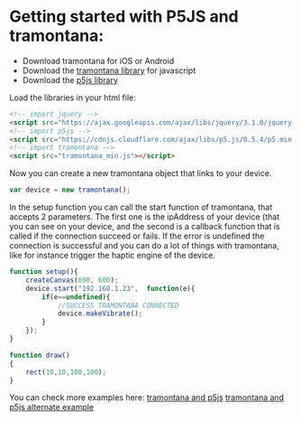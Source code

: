 # Getting started with P5JS and tramontana:

* Download tramontana for iOS or Android
* Download the [tramontana library](https://pierdr.github.io/Tramontana-for-Javascript/lib/tramontana_min.js) for javascript
* Download the [p5js library](https://cdnjs.cloudflare.com/ajax/libs/p5.js/0.5.4/p5.min.js)

Load the libraries in your html file:

```html
<!-- import jquery -->
<script src="https://ajax.googleapis.com/ajax/libs/jquery/3.1.0/jquery.min.js"></script>
<!-- import p5js -->
<script src="https://cdnjs.cloudflare.com/ajax/libs/p5.js/0.5.4/p5.min.js"></script>
<!-- import tramontana -->
<script src="tramontana_min.js"></script>
```	

Now you can create a new tramontana object that links to your device.

```javascript
var device = new tramontana();  
```	
In the setup function you can call the start function of tramontana, that accepts 2 parameters. The first one is the ipAddress of your device (that you can see on your device, and the second is a callback function that is called if the connection succeed or fails. If the error is undefined the connection is successful and you can do a lot of things with tramontana, like for instance trigger the haptic engine of the device.

```javascript
function setup(){ 				
	createCanvas(600, 600); 				
	device.start("192.168.1.23",  function(e){
		if(e==undefined){
			//SUCCESS TRAMONTANA CONNECTED
			device.makeVibrate();
		}
	});
}

function draw()
{
	rect(10,10,100,100);
}
```	


You can check more examples here:
[ tramontana and p5js](https://github.com/pierdr/Tramontana-for-Javascript/blob/gh-pages/examples/D-example-p5-1.html)
[tramontana and p5js alternate example](https://github.com/pierdr/Tramontana-for-Javascript/blob/gh-pages/examples/E-example-p5-2.html)